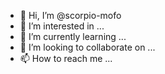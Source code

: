 - 👋 Hi, I’m @scorpio-mofo
- 👀 I’m interested in ...
- 🌱 I’m currently learning ...
- 💞️ I’m looking to collaborate on ...
- 📫 How to reach me ...

<!---
scorpio-mofo/scorpio-mofo is a ✨ special ✨ repository because its `README.md` (this file) appears on your GitHub profile.
You can click the Preview link to take a look at your changes.
--->
